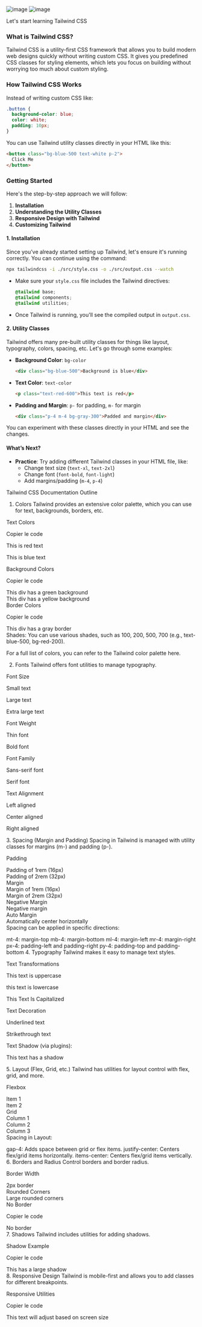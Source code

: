 
![image](https://github.com/user-attachments/assets/a8e007bb-b8ca-48c1-ae89-c25141e8cf6b)
![image](https://github.com/user-attachments/assets/5c13ce1e-50f1-441b-947b-edefe3b10352)


 Let's start learning Tailwind CSS 

### What is Tailwind CSS?
Tailwind CSS is a utility-first CSS framework that allows you to build modern web designs quickly without writing custom CSS. It gives you predefined CSS classes for styling  elements, which lets you focus on building without worrying too much about custom styling.

### How Tailwind CSS Works
Instead of writing custom CSS like:
```css
.button {
  background-color: blue;
  color: white;
  padding: 10px;
}
```

You can use Tailwind utility classes directly in your HTML like this:
```html
<button class="bg-blue-500 text-white p-2">
  Click Me
</button>
```

### Getting Started
Here's the step-by-step approach we will follow:

1. **Installation**
2. **Understanding the Utility Classes**
3. **Responsive Design with Tailwind**
4. **Customizing Tailwind**

#### 1. Installation
Since you’ve already started setting up Tailwind, let's ensure it's running correctly. You can continue using the command:

```bash
npx tailwindcss -i ./src/style.css -o ./src/output.css --watch
```

- Make sure your `style.css` file includes the Tailwind directives:
  ```css
  @tailwind base;
  @tailwind components;
  @tailwind utilities;
  ```

- Once Tailwind is running, you'll see the compiled output in `output.css`.

#### 2. Utility Classes
Tailwind offers many pre-built utility classes for things like layout, typography, colors, spacing, etc. Let's go through some examples:

- **Background Color**: `bg-color`
  ```html
  <div class="bg-blue-500">Background is blue</div>
  ```

- **Text Color**: `text-color`
  ```html
  <p class="text-red-600">This text is red</p>
  ```

- **Padding and Margin**: `p-` for padding, `m-` for margin
  ```html
  <div class="p-4 m-4 bg-gray-300">Padded and margin</div>
  ```

You can experiment with these classes directly in your HTML and see the changes.

#### What’s Next?
- **Practice**: Try adding different Tailwind classes in your HTML file, like:
  - Change text size (`text-xl`, `text-2xl`)
  - Change font (`font-bold`, `font-light`)
  - Add margins/padding (`m-4`, `p-4`)

Tailwind CSS Documentation Outline
1. Colors
Tailwind provides an extensive color palette, which you can use for text, backgrounds, borders, etc.

Text Colors


Copier le code
<p class="text-red-500">This is red text</p>
<p class="text-blue-700">This is blue text</p>
Background Colors


Copier le code
<div class="bg-green-300">This div has a green background</div>
<div class="bg-yellow-500">This div has a yellow background</div>
Border Colors


Copier le code
<div class="border border-gray-400">This div has a gray border</div>
Shades: You can use various shades, such as 100, 200, 500, 700 (e.g., text-blue-500, bg-red-200).

For a full list of colors, you can refer to the Tailwind color palette here.

2. Fonts
Tailwind offers font utilities to manage typography.

Font Size



<p class="text-sm">Small text</p>
<p class="text-lg">Large text</p>
<p class="text-3xl">Extra large text</p>
Font Weight



<p class="font-thin">Thin font</p>
<p class="font-bold">Bold font</p>
Font Family



<p class="font-sans">Sans-serif font</p>
<p class="font-serif">Serif font</p>
Text Alignment



<p class="text-left">Left aligned</p>
<p class="text-center">Center aligned</p>
<p class="text-right">Right aligned</p>
3. Spacing (Margin and Padding)
Spacing in Tailwind is managed with utility classes for margins (m-) and padding (p-).

Padding



<div class="p-4">Padding of 1rem (16px)</div>
<div class="p-8">Padding of 2rem (32px)</div>
Margin



<div class="m-4">Margin of 1rem (16px)</div>
<div class="m-8">Margin of 2rem (32px)</div>
Negative Margin



<div class="-m-4">Negative margin</div>
Auto Margin



<div class="mx-auto">Automatically center horizontally</div>
Spacing can be applied in specific directions:

mt-4: margin-top
mb-4: margin-bottom
ml-4: margin-left
mr-4: margin-right
px-4: padding-left and padding-right
py-4: padding-top and padding-bottom
4. Typography
Tailwind makes it easy to manage text styles.

Text Transformations



<p class="uppercase">This text is uppercase</p>
<p class="lowercase">this text is lowercase</p>
<p class="capitalize">This Text Is Capitalized</p>
Text Decoration



<p class="underline">Underlined text</p>
<p class="line-through">Strikethrough text</p>
Text Shadow (via plugins):



<p class="shadow-md">This text has a shadow</p>
5. Layout (Flex, Grid, etc.)
Tailwind has utilities for layout control with flex, grid, and more.

Flexbox



<div class="flex justify-center items-center">
  <div>Item 1</div>
  <div>Item 2</div>
</div>
Grid



<div class="grid grid-cols-3 gap-4">
  <div>Column 1</div>
  <div>Column 2</div>
  <div>Column 3</div>
</div>
Spacing in Layout:

gap-4: Adds space between grid or flex items.
justify-center: Centers flex/grid items horizontally.
items-center: Centers flex/grid items vertically.
6. Borders and Radius
Control borders and border radius.

Border Width



<div class="border-2">2px border</div>
Rounded Corners



<div class="rounded-lg">Large rounded corners</div>
No Border


Copier le code
<div class="border-none">No border</div>
7. Shadows
Tailwind includes utilities for adding shadows.

Shadow Example

Copier le code
<div class="shadow-lg">This has a large shadow</div>
8. Responsive Design
Tailwind is mobile-first and allows you to add classes for different breakpoints.

Responsive Utilities

Copier le code
<div class="text-sm md:text-lg lg:text-xl">
  This text will adjust based on screen size
</div>
